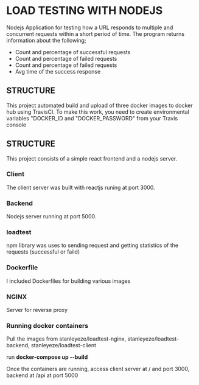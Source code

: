 # LOAD TESTING WITH NODEJS

Nodejs Application for testing how a URL responds to multiple and concurrent requests within a short period of time. The program returns information about the following;

- Count and percentage of successful requests
- Count and percentage of failed requests
- Count and percentage of failed requests
- Avg time of the success response

## STRUCTURE

This project automated build and upload of three docker images to docker hub using TravisCI. To make this work, you need to create environmental variables "DOCKER_ID and "DOCKER_PASSWORD" from your Travis console

## STRUCTURE

This project consists of a simple react frontend and a nodejs server.

### Client

The client server was built with reactjs runing at port 3000.

### Backend

Nodejs server running at port 5000.

### loadtest

npm library was uses to sending request and getting statistics of the requests (successful or faild)

### Dockerfile

I included Dockerfiles for building various images

### NGINX

Server for reverse proxy

### Running docker containers

Pull the images from stanleyeze/loadtest-nginx, stanleyeze/loadtest-backend, stanleyeze/loadtest-client

run **docker-compose up --build**

Once the containers are running, access client server at / and port 3000, backend at /api at port 5000
